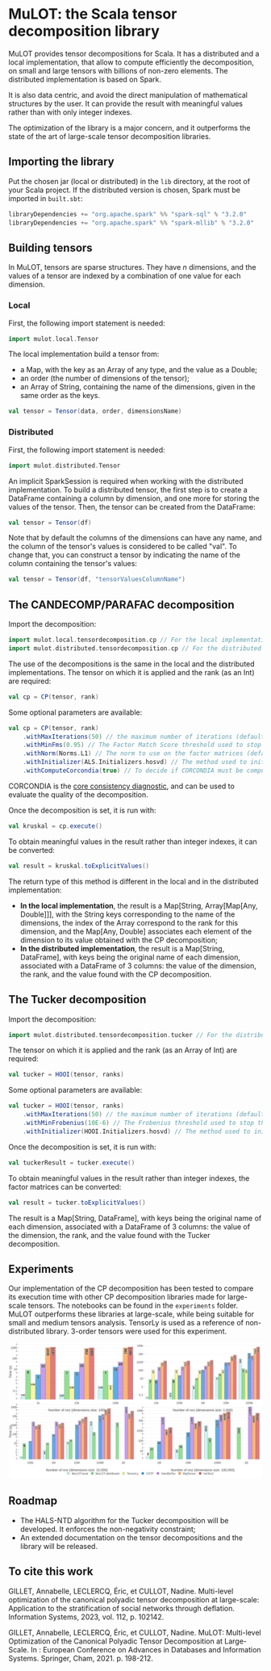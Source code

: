 # MuLOT: the Scala tensor decomposition library
MuLOT provides tensor decompositions for Scala. It has a distributed and a local implementation, that allow to compute efficiently the decomposition, on small and large tensors with billions of non-zero elements. The distributed implementation is based on Spark.

It is also data centric, and avoid the direct manipulation of mathematical structures by the user. It can provide the result with meaningful values rather than with only integer indexes.

The optimization of the library is a major concern, and it outperforms the state of the art of large-scale tensor decomposition libraries.

## Importing the library
Put the chosen jar (local or distributed) in the `lib` directory, at the root of your Scala project. If the distributed version is chosen, Spark must be imported in `built.sbt`:

```scala
libraryDependencies += "org.apache.spark" %% "spark-sql" % "3.2.0"
libraryDependencies += "org.apache.spark" %% "spark-mllib" % "3.2.0"
```

## Building tensors
In MuLOT, tensors are sparse structures. They have _n_ dimensions, and the values of a tensor are indexed by a combination of one value for each dimension.

### Local
First, the following import statement is needed:
 ```scala
 import mulot.local.Tensor
 ```
The local implementation build a tensor from:
 - a Map, with the key as an Array of any type, and the value as a Double;
 - an order (the number of dimensions of the tensor);
 - an Array of String, containing the name of the dimensions, given in the same order as the keys.
```scala
val tensor = Tensor(data, order, dimensionsName)
```

### Distributed
First, the following import statement is needed:
```scala
import mulot.distributed.Tensor
```
An implicit SparkSession is required when working with the distributed implementation.
To build a distributed tensor, the first step is to create a DataFrame containing a column by dimension, and one more for storing the values of the tensor. Then, the tensor can be created from the DataFrame:
```scala
val tensor = Tensor(df)
```
Note that by default the columns of the dimensions can have any name, and the column of the tensor's values is considered to be called "val". To change that, you can construct a tensor by indicating the name of the column containing the tensor's values:
```scala
val tensor = Tensor(df, "tensorValuesColumnName")
```

## The CANDECOMP/PARAFAC decomposition
Import the decomposition:
```scala
import mulot.local.tensordecomposition.cp // For the local implementation
import mulot.distributed.tensordecomposition.cp // For the distributed implementation
```

The use of the decompositions is the same in the local and the distributed implementations. The tensor on which it is applied and the rank (as an Int) are required:
```scala
val cp = CP(tensor, rank)
```
Some optional parameters are available:
```scala
val cp = CP(tensor, rank)
    .withMaxIterations(50) // the maximum number of iterations (default 25)
    .withMinFms(0.95) // The Factor Match Score threshold used to stop the iterations (default 0.99)
    .withNorm(Norms.L1) // The norm to use on the factor matrices (default L2)
    .withInitializer(ALS.Initializers.hosvd) // The method used to initialize the factor matrices (default gaussian)
    .withComputeCorcondia(true) // To decide if CORCONDIA must be computed on the result (default false)
```
CORCONDIA is the [core consistency diagnostic](https://analyticalsciencejournals.onlinelibrary.wiley.com/doi/pdf/10.1002/cem.801), and can be used to evaluate the quality of the decomposition.

Once the decomposition is set, it is run with:
```scala
val kruskal = cp.execute()
```
To obtain meaningful values in the result rather than integer indexes, it can be converted:
```scala
val result = kruskal.toExplicitValues()
```
The return type of this method is different in the local and in the distributed implementation:
- **In the local implementation**, the result is a Map[String, Array[Map[Any, Double]]], with the String keys corresponding to the name of the dimensions, the index of the Array correspond to the rank for this dimension, and the Map[Any, Double] associates each element of the dimension to its value obtained with the CP decomposition;
- **In the distributed implementation**, the result is a Map[String, DataFrame], with keys being the original name of each dimension, associated with a DataFrame of 3 columns: the value of the dimension, the rank, and the value found with the CP decomposition.

## The Tucker decomposition
Import the decomposition:
```scala
import mulot.distributed.tensordecomposition.tucker // For the distributed implementation
```

The tensor on which it is applied and the rank (as an Array of Int) are required:
```scala
val tucker = HOOI(tensor, ranks)
```
Some optional parameters are available:
```scala
val tucker = HOOI(tensor, ranks)
    .withMaxIterations(50) // the maximum number of iterations (default 25)
    .withMinFrobenius(10E-6) // The Frobenius threshold used to stop the iterations (default 10E-5)
    .withInitializer(HOOI.Initializers.hosvd) // The method used to initialize the factor matrices (default hosvd)
```

Once the decomposition is set, it is run with:
```scala
val tuckerResult = tucker.execute()
```
To obtain meaningful values in the result rather than integer indexes, the factor matrices can be converted:
```scala
val result = tucker.toExplicitValues()
```
The result is a Map[String, DataFrame], with keys being the original name of each dimension, associated with a DataFrame of 3 columns: the value of the dimension, the rank, and the value found with the Tucker decomposition.


## Experiments
Our implementation of the CP decomposition has been tested to compare its execution time with other CP decomposition libraries made for large-scale tensors. The notebooks can be found in the `experiments` folder. MuLOT outperforms these libraries at large-scale, while being suitable for small and medium tensors analysis. TensorLy is used as a reference of non-distributed library. 3-order tensors were used for this experiment.

![Benchmark results](experiments/CPALS_benchmark_dim3.png?raw=true "Benchmark results")

## Roadmap
- The HALS-NTD algorithm for the Tucker decomposition will be developed. It enforces the non-negativity constraint;
- An extended documentation on the tensor decompositions and the library will be released.

## To cite this work
GILLET, Annabelle, LECLERCQ, Éric, et CULLOT, Nadine. Multi-level optimization of the canonical polyadic tensor decomposition at large-scale: Application to the stratification of social networks through deflation. Information Systems, 2023, vol. 112, p. 102142.

GILLET, Annabelle, LECLERCQ, Éric, et CULLOT, Nadine. MuLOT: Multi-level Optimization of the Canonical Polyadic Tensor Decomposition at Large-Scale. In : European Conference on Advances in Databases and Information Systems. Springer, Cham, 2021. p. 198-212.
